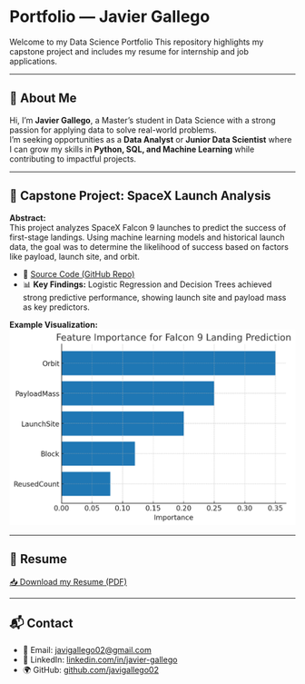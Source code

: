 # Portfolio — Javier Gallego  

Welcome to my Data Science Portfolio
This repository highlights my capstone project and includes my resume for internship and job applications.  

---

## 👋 About Me  
Hi, I’m **Javier Gallego**, a Master’s student in Data Science with a strong passion for applying data to solve real-world problems.  
I’m seeking opportunities as a **Data Analyst** or **Junior Data Scientist** where I can grow my skills in **Python, SQL, and Machine Learning** while contributing to impactful projects.  

---

## 🚀 Capstone Project: SpaceX Launch Analysis  

**Abstract:**  
This project analyzes SpaceX Falcon 9 launches to predict the success of first-stage landings. Using machine learning models and historical launch data, the goal was to determine the likelihood of success based on factors like payload, launch site, and orbit.  

- 🔗 [Source Code (GitHub Repo)](https://github.com/javigallego02/SpaceX-ASTROTECH-project---Javier-Gallego-)  
- 📊 **Key Findings:** Logistic Regression and Decision Trees achieved strong predictive performance, showing launch site and payload mass as key predictors.  

**Example Visualization:**  
![Feature Importance](feature_importance.png)  

---

## 📄 Resume  

[📥 Download my Resume (PDF)](Javier_Gallego_MITRE_Resume.pdf)  

---

## 📬 Contact  
- 📧 Email: javigallego02@gmail.com  
- 💼 LinkedIn: [linkedin.com/in/javier-gallego](https://www.linkedin.com/in/javier-gallego)  
- 🌍 GitHub: [github.com/javigallego02](https://github.com/javigallego02)  
